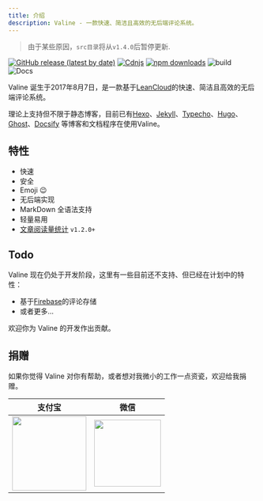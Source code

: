 ```yaml
---
title: 介绍
description: Valine - 一款快速、简洁且高效的无后端评论系统。
---
```



> 由于某些原因，`src目录`将从`v1.4.0`后暂停更新.  

[![GitHub release (latest by date)](https://img.shields.io/github/v/release/xCss/Valine?style=plastic)](https://github.com/xCss/Valine/releases) 
[![Cdnjs](https://img.shields.io/cdnjs/v/valine?style=plastic)](https://cdnjs.com/libraries/valine) 
[![npm downloads](https://img.shields.io/npm/dm/valine.svg?style=plastic&logo=npm)](https://www.npmjs.com/package/valine) 
![build](https://img.shields.io/circleci/project/github/xCss/Valine/master.svg?style=plastic&logo=circleci) 
![Docs](https://img.shields.io/github/workflow/status/xCss/Valine-docs/docs?logo=github&style=plastic) 

Valine 诞生于2017年8月7日，是一款基于[LeanCloud](https://leancloud.cn)的快速、简洁且高效的无后端评论系统。  

理论上支持但不限于静态博客，目前已有[Hexo](/hexo.html)、[Jekyll](/jekyll.html)、[Typecho](http://typecho.org/)、[Hugo](https://gohugo.io/)、[Ghost](https://ghost.org)、[Docsify](https://github.com/daidi/docsify-valine/) 等博客和文档程序在使用Valine。

## 特性

- 快速
- 安全
- Emoji 😉
- 无后端实现
- MarkDown 全语法支持
- 轻量易用
- [文章阅读量统计](/visitor.html) `v1.2.0+`

## Todo

Valine 现在仍处于开发阶段，这里有一些目前还不支持、但已经在计划中的特性：
- 基于[Firebase](https://firebase.google.com/)的评论存储
- 或者更多...

欢迎你为 Valine 的开发作出贡献。

## 捐赠
如果你觉得 Valine 对你有帮助，或者想对我微小的工作一点资瓷，欢迎给我捐赠。

| 支付宝 | 微信 | 
| :------: | :------: | 
| <img width="150" src="/images/alipay.png"> | <img width="135" src="/images/wechat.png"> |
